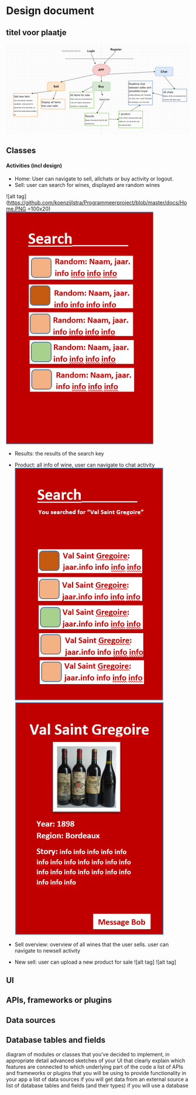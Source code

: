 # Design document

## titel voor plaatje

![alt tag](https://github.com/koenzijlstra/Programmeerproject/blob/master/docs/Knipsel.PNG)
 
## Classes
#### Activities (incl design)
* Home: User can navigate to sell, allchats or buy activity or logout.
* Sell: user can search for wines, displayed are random wines

![alt tag](https://github.com/koenzijlstra/Programmeerproject/blob/master/docs/Home.PNG =100x20)
![alt tag](https://github.com/koenzijlstra/Programmeerproject/blob/master/docs/Search.PNG)

* Results: the results of the search key
* Product: all info of wine, user can navigate to chat activity
![alt tag](https://github.com/koenzijlstra/Programmeerproject/blob/master/docs/Searched.PNG)
![alt tag](https://github.com/koenzijlstra/Programmeerproject/blob/master/docs/Product.PNG)

* Sell overview: overview of all wines that the user sells. user can navigate to newsell activity
* New sell: user can upload a new product for sale
![alt tag]
![alt tag]

 
## UI

## APIs, frameworks or plugins

## Data sources

## Database tables and fields


diagram of modules or classes that you’ve decided to implement, in appropriate detail
advanced sketches of your UI that clearly explain which features are connected to which underlying part of the code
a list of APIs and frameworks or plugins that you will be using to provide functionality in your app
a list of data sources if you will get data from an external source
a list of database tables and fields (and their types) if you will use a database

